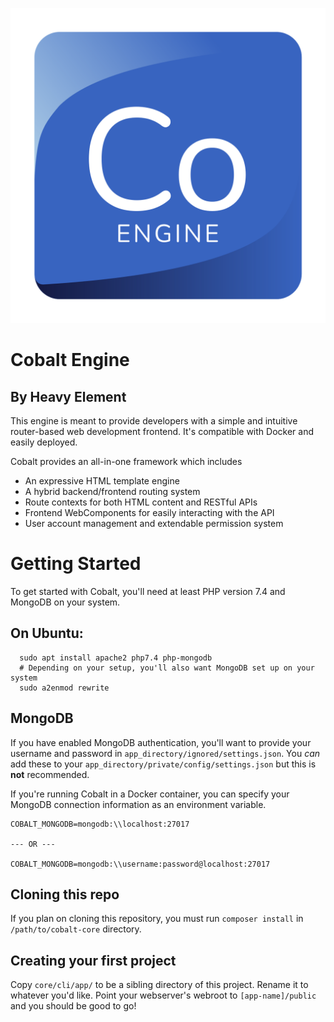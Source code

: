 ![Cobalt Engine](shared/img/branding/cobalt-logo.svg)
# Cobalt Engine
## By Heavy Element
This engine is meant to provide developers with a simple and intuitive router-based web development frontend. It's compatible with Docker and easily deployed.

Cobalt provides an all-in-one framework which includes
 * An expressive HTML template engine
 * A hybrid backend/frontend routing system
 * Route contexts for both HTML content and RESTful APIs
 * Frontend WebComponents for easily interacting with the API
 * User account management and extendable permission system

# Getting Started
To get started with Cobalt, you'll need at least PHP version 7.4 and MongoDB on your system. 

## On Ubuntu:
```
  sudo apt install apache2 php7.4 php-mongodb
  # Depending on your setup, you'll also want MongoDB set up on your system
  sudo a2enmod rewrite
```

## MongoDB
If you have enabled MongoDB authentication, you'll want to provide your username and password in `app_directory/ignored/settings.json`. You *can* add these to your `app_directory/private/config/settings.json` but this is **not** recommended.

If you're running Cobalt in a Docker container, you can specify your MongoDB connection information as an environment variable.

```
COBALT_MONGODB=mongodb:\\localhost:27017

--- OR ---

COBALT_MONGODB=mongodb:\\username:password@localhost:27017
```

## Cloning this repo
If you plan on cloning this repository, you must run `composer install` in `/path/to/cobalt-core` directory.


## Creating your first project
Copy `core/cli/app/` to be a sibling directory of this project. Rename it to whatever you'd like. Point your webserver's webroot to `[app-name]/public` and you should be good to go!